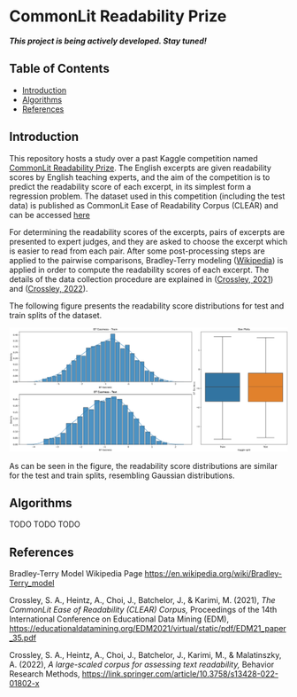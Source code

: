 # CommonLit Readability Prize

***This project is being actively developed. Stay tuned!***

## Table of Contents
* [Introduction](#introduction)
* [Algorithms](#algorithms)
* [References](#references)

## Introduction
This repository hosts a study over a past Kaggle competition named [CommonLit Readability Prize](https://www.kaggle.com/competitions/commonlitreadabilityprize/). The English excerpts are given readability scores by English teaching experts, and the aim of the competition is to predict the readability score of each excerpt, in its simplest form a regression problem. The dataset used in this competition (including the test data) is published as CommonLit Ease of Readability Corpus (CLEAR) and can be accessed [here](https://www.commonlit.org/blog/introducing-the-clear-corpus-an-open-dataset-to-advance-research-28ff8cfea84a/)

For determining the readability scores of the excerpts, pairs of excerpts are presented to expert judges, and they are asked to choose the excerpt which is easier to read from each pair. After some post-processing steps are applied to the pairwise comparisons, Bradley-Terry modeling ([Wikipedia](#bradley-terry-wiki)) is applied in order to compute the readability scores of each excerpt. The details of the data collection procedure are explained in ([Crossley, 2021](#crossley-2021)) and ([Crossley, 2022](#crossley-2022)).

The following figure presents the readability score distributions for test and train splits of the dataset. 

![readability-score-distribution](./images/readability-score-distribution.png)

As can be seen in the figure, the readability score distributions are similar for the test and train splits, resembling Gaussian distributions.


## Algorithms

TODO TODO TODO



## References

<a id="bradley-terry-wiki"></a>
Bradley-Terry Model Wikipedia Page
https://en.wikipedia.org/wiki/Bradley-Terry_model

<a id="crossley-2021"></a>
Crossley, S. A., Heintz, A., Choi, J., Batchelor, J., & Karimi, M. (2021),
_The CommonLit Ease of Readability (CLEAR) Corpus,_
Proceedings of the 14th International Conference on Educational Data Mining (EDM),
https://educationaldatamining.org/EDM2021/virtual/static/pdf/EDM21_paper_35.pdf

<a id="crossley-2022"></a>
Crossley, S. A., Heintz, A., Choi, J., Batchelor, J., Karimi, M., & Malatinszky, A. (2022),
_A large-scaled corpus for assessing text readability,_
Behavior Research Methods,
https://link.springer.com/article/10.3758/s13428-022-01802-x

